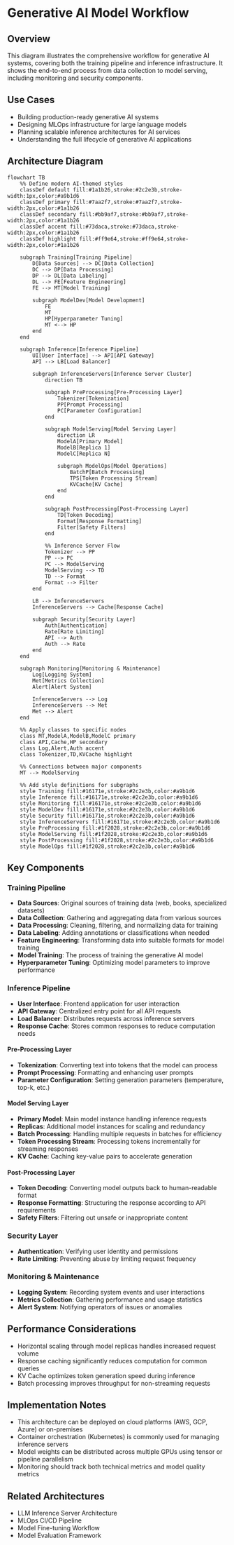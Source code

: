 # Generative AI Model Workflow

## Overview
This diagram illustrates the comprehensive workflow for generative AI systems, covering both the training pipeline and inference infrastructure. It shows the end-to-end process from data collection to model serving, including monitoring and security components.

## Use Cases
- Building production-ready generative AI systems
- Designing MLOps infrastructure for large language models
- Planning scalable inference architectures for AI services 
- Understanding the full lifecycle of generative AI applications

## Architecture Diagram

```mermaid
flowchart TB
    %% Define modern AI-themed styles
    classDef default fill:#1a1b26,stroke:#2c2e3b,stroke-width:1px,color:#a9b1d6
    classDef primary fill:#7aa2f7,stroke:#7aa2f7,stroke-width:2px,color:#1a1b26
    classDef secondary fill:#bb9af7,stroke:#bb9af7,stroke-width:2px,color:#1a1b26
    classDef accent fill:#73daca,stroke:#73daca,stroke-width:2px,color:#1a1b26
    classDef highlight fill:#ff9e64,stroke:#ff9e64,stroke-width:2px,color:#1a1b26

    subgraph Training[Training Pipeline]
        D[Data Sources] --> DC[Data Collection]
        DC --> DP[Data Processing]
        DP --> DL[Data Labeling]
        DL --> FE[Feature Engineering]
        FE --> MT[Model Training]
        
        subgraph ModelDev[Model Development]
            FE
            MT
            HP[Hyperparameter Tuning]
            MT <--> HP
        end
    end

    subgraph Inference[Inference Pipeline]
        UI[User Interface] --> API[API Gateway]
        API --> LB[Load Balancer]
        
        subgraph InferenceServers[Inference Server Cluster]
            direction TB
            
            subgraph PreProcessing[Pre-Processing Layer]
                Tokenizer[Tokenization]
                PP[Prompt Processing]
                PC[Parameter Configuration]
            end
            
            subgraph ModelServing[Model Serving Layer]
                direction LR
                ModelA[Primary Model]
                ModelB[Replica 1]
                ModelC[Replica N]
                
                subgraph ModelOps[Model Operations]
                    BatchP[Batch Processing]
                    TPS[Token Processing Stream]
                    KVCache[KV Cache]
                end
            end
            
            subgraph PostProcessing[Post-Processing Layer]
                TD[Token Decoding]
                Format[Response Formatting]
                Filter[Safety Filters]
            end
            
            %% Inference Server Flow
            Tokenizer --> PP
            PP --> PC
            PC --> ModelServing
            ModelServing --> TD
            TD --> Format
            Format --> Filter
        end
        
        LB --> InferenceServers
        InferenceServers --> Cache[Response Cache]
        
        subgraph Security[Security Layer]
            Auth[Authentication]
            Rate[Rate Limiting]
            API --> Auth
            Auth --> Rate
        end
    end

    subgraph Monitoring[Monitoring & Maintenance]
        Log[Logging System]
        Met[Metrics Collection]
        Alert[Alert System]
        
        InferenceServers --> Log
        InferenceServers --> Met
        Met --> Alert
    end

    %% Apply classes to specific nodes
    class MT,ModelA,ModelB,ModelC primary
    class API,Cache,HP secondary
    class Log,Alert,Auth accent
    class Tokenizer,TD,KVCache highlight

    %% Connections between major components
    MT --> ModelServing

    %% Add style definitions for subgraphs
    style Training fill:#16171e,stroke:#2c2e3b,color:#a9b1d6
    style Inference fill:#16171e,stroke:#2c2e3b,color:#a9b1d6
    style Monitoring fill:#16171e,stroke:#2c2e3b,color:#a9b1d6
    style ModelDev fill:#16171e,stroke:#2c2e3b,color:#a9b1d6
    style Security fill:#16171e,stroke:#2c2e3b,color:#a9b1d6
    style InferenceServers fill:#16171e,stroke:#2c2e3b,color:#a9b1d6
    style PreProcessing fill:#1f2028,stroke:#2c2e3b,color:#a9b1d6
    style ModelServing fill:#1f2028,stroke:#2c2e3b,color:#a9b1d6
    style PostProcessing fill:#1f2028,stroke:#2c2e3b,color:#a9b1d6
    style ModelOps fill:#1f2028,stroke:#2c2e3b,color:#a9b1d6
```

## Key Components

### Training Pipeline
- **Data Sources**: Original sources of training data (web, books, specialized datasets)
- **Data Collection**: Gathering and aggregating data from various sources
- **Data Processing**: Cleaning, filtering, and normalizing data for training
- **Data Labeling**: Adding annotations or classifications when needed
- **Feature Engineering**: Transforming data into suitable formats for model training
- **Model Training**: The process of training the generative AI model
- **Hyperparameter Tuning**: Optimizing model parameters to improve performance

### Inference Pipeline
- **User Interface**: Frontend application for user interaction
- **API Gateway**: Centralized entry point for all API requests
- **Load Balancer**: Distributes requests across inference servers
- **Response Cache**: Stores common responses to reduce computation needs

#### Pre-Processing Layer
- **Tokenization**: Converting text into tokens that the model can process
- **Prompt Processing**: Formatting and enhancing user prompts
- **Parameter Configuration**: Setting generation parameters (temperature, top-k, etc.)

#### Model Serving Layer
- **Primary Model**: Main model instance handling inference requests
- **Replicas**: Additional model instances for scaling and redundancy
- **Batch Processing**: Handling multiple requests in batches for efficiency
- **Token Processing Stream**: Processing tokens incrementally for streaming responses
- **KV Cache**: Caching key-value pairs to accelerate generation

#### Post-Processing Layer
- **Token Decoding**: Converting model outputs back to human-readable format
- **Response Formatting**: Structuring the response according to API requirements
- **Safety Filters**: Filtering out unsafe or inappropriate content

### Security Layer
- **Authentication**: Verifying user identity and permissions
- **Rate Limiting**: Preventing abuse by limiting request frequency

### Monitoring & Maintenance
- **Logging System**: Recording system events and user interactions
- **Metrics Collection**: Gathering performance and usage statistics
- **Alert System**: Notifying operators of issues or anomalies

## Performance Considerations
- Horizontal scaling through model replicas handles increased request volume
- Response caching significantly reduces computation for common queries
- KV Cache optimizes token generation speed during inference
- Batch processing improves throughput for non-streaming requests

## Implementation Notes
- This architecture can be deployed on cloud platforms (AWS, GCP, Azure) or on-premises
- Container orchestration (Kubernetes) is commonly used for managing inference servers
- Model weights can be distributed across multiple GPUs using tensor or pipeline parallelism
- Monitoring should track both technical metrics and model quality metrics

## Related Architectures
- LLM Inference Server Architecture
- MLOps CI/CD Pipeline
- Model Fine-tuning Workflow
- Model Evaluation Framework